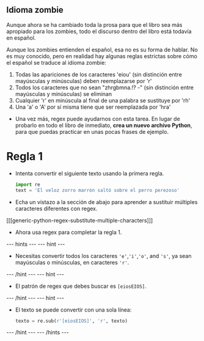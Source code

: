 ## Idioma zombie

Aunque ahora se ha cambiado toda la prosa para que el libro sea más apropiado para los zombies, todo el discurso dentro del libro está todavía en español.

Aunque los zombies entienden el español, esa no es su forma de hablar. No es muy conocido, pero en realidad hay algunas reglas estrictas sobre cómo el español se traduce al idioma zombie:

1. Todas las apariciones de los caracteres 'eiou' (sin distinción entre mayúsculas y minúsculas) deben reemplazarse por 'r'
1. Todos los caracteres que no sean "zhrgbmna.!? -" (sin distinción entre mayúsculas y minúsculas) se eliminan
1. Cualquier 'r' en minúscula al final de una palabra se sustituye por 'rh'
1. Una 'a' o 'A' por sí misma tiene que ser reemplazada por 'hra'

- Una vez más, regex puede ayudarnos con esta tarea. En lugar de probarlo en todo el libro de inmediato, **crea un nuevo archivo Python**, para que puedas practicar en unas pocas frases de ejemplo.

# Regla 1

- Intenta convertir el siguiente texto usando la primera regla.

    ```python
    import re
    text = 'El veloz zorro marrón saltó sobre el perro perezoso'
    ```

- Echa un vistazo a la sección de abajo para aprender a sustituir múltiples caracteres diferentes con regex.

[[[generic-python-regex-substitute-multiple-characters]]]

- Ahora usa regex para completar la regla 1.

--- hints --- --- hint ---

- Necesitas convertir todos los caracteres `'e'`,`'i'`,`'o'`, and `'s'`, ya sean mayúsculas o minúsculas, en caracteres `'r'`.

--- /hint --- --- hint ---

- El patrón de regex que debes buscar es `[eiosEIOS]`.

--- /hint --- --- hint ---

- El texto se puede convertir con una sola línea:

    ```python
    texto = re.sub(r'[eiosEIOS]', 'r', texto)
    ```

--- /hint --- --- /hints ---
